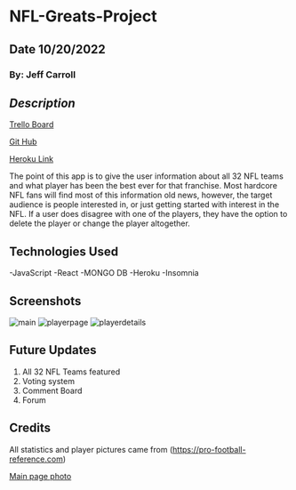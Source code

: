 # NFL-Greats-Project

## Date 10/20/2022

### By: Jeff Carroll

## **_Description_**

[Trello Board](https://trello.com/b/86lnpxtT/project-2-nfl-greats)

[Git Hub](https://github.com/jcarr048/NFL-Greats-Project)

[Heroku Link](https://nflgreatscarroll.herokuapp.com/)

The point of this app is to give the user information about all 32 NFL teams and what player has been the best ever for that franchise. Most hardcore NFL fans will find most of this information old news, however, the target audience is people interested in, or just getting started with interest in the NFL. If a user does disagree with one of the players, they have the option to delete the player or change the player altogether.

## Technologies Used

-JavaScript
-React
-MONGO DB
-Heroku
-Insomnia

## Screenshots

![main](https://imgur.com/LCDegoH)
![playerpage](https://imgur.com/zXV6Kpk)
![playerdetails](https://imgur.com/EsqIfUn)

## Future Updates

1. All 32 NFL Teams featured
2. Voting system
3. Comment Board
4. Forum

## Credits

All statistics and player pictures came from (https://pro-football-reference.com)

[Main page photo](https://s7d2.scene7.com/is/image/TWCNews/7-1-20_nfl_logo_jpg)

